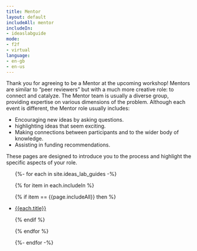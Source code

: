 ```yaml
---
title: Mentor
layout: default
includeAll: mentor
includeIn:
- ideaslabguide
mode:
- f2f
- virtual
language:
- en-gb
- en-us
---
```

Thank you for agreeing to be a Mentor at the upcoming workshop! Mentors are similar to “peer reviewers” but with a much more creative role: to connect and catalyze. The Mentor team is usually a diverse group, providing expertise on various dimensions of the problem. Although each event is different, the Mentor role usually includes:
 * Encouraging new ideas by asking questions.
 * highlighting ideas that seem exciting. 
 * Making connections between participants and to the wider body of knowledge.
 * Assisting in funding recommendations.

These pages are designed to introduce you to the process and highlight the specific aspects of your role.

<ul>
{%- for each in site.ideas_lab_guides -%}

{% for item in each.includeIn %}

{% if item == {{page.includeAll}} then %}

<li><a href="{{each.url}}">{{each.title}}</a></li>

{% endif %}

{% endfor %}

{%- endfor -%}
</ul>
